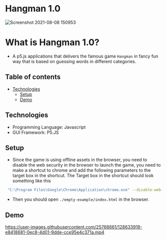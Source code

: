 # Hangman 1.0
![Screenshot 2021-08-08 150953](https://user-images.githubusercontent.com/25768661/128633044-7197b6a0-c18d-40b8-9e87-99709ba3eb4a.png)

# What is Hangman 1.0? 
* A p5.js applications that delivers the famous game `Hangman` in fancy fun way that is based on guessing words in different categories.

## Table of contents
* [Technologies](#technologies)
  * [Setup](#setup)
  * [Demo](#demo)

## Technologies
* Programming Language: Javascript
* GUI Framework: P5.JS

## Setup

* Since the game is using offline assets in the browser, you need to disable the web security in the browser to launch the game, you need to make a shortcut to chrome and add the following parameters to the target box in the shortcut. The Target box in the shortcut should look something like this

```bash
 "C:\Program Files\Google\Chrome\Application\chrome.exe" --disable-web-security --disable-gpu --user-data-dir=~/chromeTemp
```
* Then you should open `./empty-example/index.html` in the browser.


## Demo
https://user-images.githubusercontent.com/25768661/128633918-e8418681-0ec8-4d01-9dde-cce95e4c371a.mp4